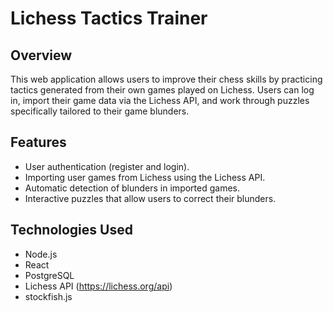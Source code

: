 # Lichess Tactics Trainer

## Overview
This web application allows users to improve their chess skills by practicing tactics generated from their own games played on Lichess. Users can log in, import their game data via the Lichess API, and work through puzzles specifically tailored to their game blunders.

## Features
- User authentication (register and login).
- Importing user games from Lichess using the Lichess API.
- Automatic detection of blunders in imported games.
- Interactive puzzles that allow users to correct their blunders.

## Technologies Used
- Node.js
- React
- PostgreSQL
- Lichess API (https://lichess.org/api)
- stockfish.js


